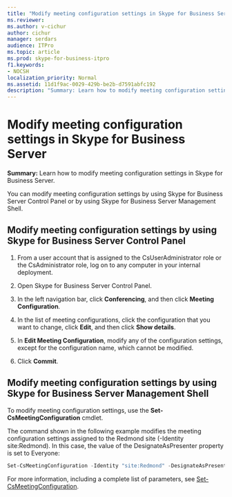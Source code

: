 ```yaml
---
title: "Modify meeting configuration settings in Skype for Business Server"
ms.reviewer: 
ms.author: v-cichur
author: cichur
manager: serdars
audience: ITPro
ms.topic: article
ms.prod: skype-for-business-itpro
f1.keywords:
- NOCSH
localization_priority: Normal
ms.assetid: 11d1f9ac-0029-429b-be2b-d7591abfc192
description: "Summary: Learn how to modify meeting configuration settings in Skype for Business Server."
---
```


# Modify meeting configuration settings in Skype for Business Server
 
**Summary:** Learn how to modify meeting configuration settings in Skype for Business Server.
  
You can modify meeting configuration settings by using Skype for Business Server Control Panel or by using Skype for Business Server Management Shell.
  
## Modify meeting configuration settings by using Skype for Business Server Control Panel

1. From a user account that is assigned to the CsUserAdministrator role or the CsAdministrator role, log on to any computer in your internal deployment.
    
2.  Open Skype for Business Server Control Panel.
    
3. In the left navigation bar, click **Conferencing**, and then click **Meeting Configuration**.
    
4. In the list of meeting configurations, click the configuration that you want to change, click **Edit**, and then click **Show details**.
    
5. In **Edit Meeting Configuration**, modify any of the configuration settings, except for the configuration name, which cannot be modified.
    
6. Click **Commit**.
    
## Modify meeting configuration settings by using Skype for Business Server Management Shell

To modify meeting configuration settings, use the **Set-CsMeetingConfiguration** cmdlet.
  
The command shown in the following example modifies the meeting configuration settings assigned to the Redmond site (-Identity site:Redmond). In this case, the value of the DesignateAsPresenter property is set to Everyone:
  
```PowerShell
Set-CsMeetingConfiguration -Identity "site:Redmond" -DesignateAsPresenter "Everyone"
```

For more information, including a complete list of parameters, see [Set-CsMeetingConfiguration](/powershell/module/skype/set-csmeetingconfiguration?view=skype-ps).
